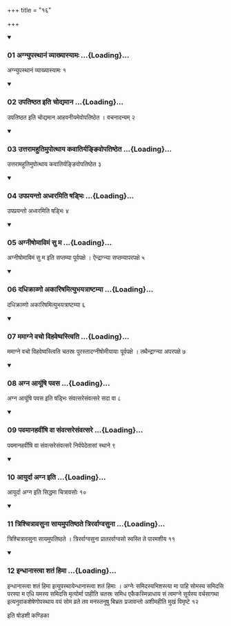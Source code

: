 +++
title = "१६"

+++

<div class="js_include" includetitle="true" newlevelforh1="3" unfilled="" url="/vedAH_yajuH/taittirIyam/sUtram/ApastambaH/shrautam/vishvAsa-prastutiH/06/16/01_agnyupasthAnaM_vyAkhyAsyAmaH.md">
<details open><summary><h3>01 अग्न्युपस्थानं व्याख्यास्यामः ...{Loading}...</h3></summary>

अग्न्युपस्थानं व्याख्यास्यामः १
</details>
</div>


<div class="js_include" includetitle="true" newlevelforh1="3" unfilled="" url="/vedAH_yajuH/taittirIyam/sUtram/ApastambaH/shrautam/vishvAsa-prastutiH/06/16/02_upatiShThata_iti_chodyamAna.md">
<details open><summary><h3>02 उपतिष्ठत इति चोद्यमान ...{Loading}...</h3></summary>

उपतिष्ठत इति चोद्यमान आहवनीयमेवोपतिष्ठेत । वचनादन्यम् २
</details>
</div>


<div class="js_include" includetitle="true" newlevelforh1="3" unfilled="" url="/vedAH_yajuH/taittirIyam/sUtram/ApastambaH/shrautam/vishvAsa-prastutiH/06/16/03_uttarAmahutimupotthAya_kavAtirya~N~NivopatiShTheta.md">
<details open><summary><h3>03 उत्तरामहुतिमुपोत्थाय कवातिर्यङ्ङिवोपतिष्ठेत ...{Loading}...</h3></summary>

उत्तरामहुतिमुपोत्थाय कवातिर्यङ्ङिवोपतिष्ठेत ३
</details>
</div>


<div class="js_include" includetitle="true" newlevelforh1="3" unfilled="" url="/vedAH_yajuH/taittirIyam/sUtram/ApastambaH/shrautam/vishvAsa-prastutiH/06/16/04_upaprayanto_adhvaramiti_ShaDbhiH.md">
<details open><summary><h3>04 उपप्रयन्तो अध्वरमिति षड्भिः ...{Loading}...</h3></summary>

उपप्रयन्तो अध्वरमिति षड्भिः ४
</details>
</div>


<div class="js_include" includetitle="true" newlevelforh1="3" unfilled="" url="/vedAH_yajuH/taittirIyam/sUtram/ApastambaH/shrautam/vishvAsa-prastutiH/06/16/05_agnIShomAvimaM_su_ma.md">
<details open><summary><h3>05 अग्नीषोमाविमं सु म ...{Loading}...</h3></summary>

अग्नीषोमाविमं सु म इति सप्तम्या पूर्वपक्षे । ऐन्द्राग्न्या सप्तम्यापरपक्षे ५
</details>
</div>


<div class="js_include" includetitle="true" newlevelforh1="3" unfilled="" url="/vedAH_yajuH/taittirIyam/sUtram/ApastambaH/shrautam/vishvAsa-prastutiH/06/16/06_dadhikrAvNo_akAriShamityubhayatrAShTamyA.md">
<details open><summary><h3>06 दधिक्राव्णो अकारिषमित्युभयत्राष्टम्या ...{Loading}...</h3></summary>

दधिक्राव्णो अकारिषमित्युभयत्राष्टम्या ६
</details>
</div>


<div class="js_include" includetitle="true" newlevelforh1="3" unfilled="" url="/vedAH_yajuH/taittirIyam/sUtram/ApastambaH/shrautam/vishvAsa-prastutiH/06/16/07_mamAgne_vacho_vihaveShvastviti.md">
<details open><summary><h3>07 ममाग्ने वचो विहवेष्वस्त्विति ...{Loading}...</h3></summary>

ममाग्ने वचो विहवेष्वस्त्विति चतस्रः पुरस्तादग्नीषोमीयायाः पूर्वपक्षे । तथैन्द्राग्न्या अपरपक्षे ७
</details>
</div>


<div class="js_include" includetitle="true" newlevelforh1="3" unfilled="" url="/vedAH_yajuH/taittirIyam/sUtram/ApastambaH/shrautam/vishvAsa-prastutiH/06/16/08_agna_AyUMShi_pavasa.md">
<details open><summary><h3>08 अग्न आयूंषि पवस ...{Loading}...</h3></summary>

अग्न आयूंषि पवस इति षड्भिः संवत्सरेसंवत्सरे सदा वा ८
</details>
</div>


<div class="js_include" includetitle="true" newlevelforh1="3" unfilled="" url="/vedAH_yajuH/taittirIyam/sUtram/ApastambaH/shrautam/vishvAsa-prastutiH/06/16/09_pavamAnahavIMShi_vA_saMvatsaresaMvatsare.md">
<details open><summary><h3>09 पवमानहवींषि वा संवत्सरेसंवत्सरे ...{Loading}...</h3></summary>

पवमानहवींषि वा संवत्सरेसंवत्सरे निर्वपेदेतासां स्थाने ९
</details>
</div>


<div class="js_include" includetitle="true" newlevelforh1="3" unfilled="" url="/vedAH_yajuH/taittirIyam/sUtram/ApastambaH/shrautam/vishvAsa-prastutiH/06/16/10_AyurdA_agna_iti.md">
<details open><summary><h3>10 आयुर्दा अग्न इति ...{Loading}...</h3></summary>

आयुर्दा अग्न इति सिद्धमा चित्रावसोः १०
</details>
</div>


<div class="js_include" includetitle="true" newlevelforh1="3" unfilled="" url="/vedAH_yajuH/taittirIyam/sUtram/ApastambaH/shrautam/vishvAsa-prastutiH/06/16/11_trishchitrAvasunA_sAyamupatiShThate_trirarvAgvasunA.md">
<details open><summary><h3>11 त्रिश्चित्रावसुना सायमुपतिष्ठते त्रिरर्वाग्वसुना ...{Loading}...</h3></summary>

त्रिश्चित्रावसुना सायमुपतिष्ठते । त्रिरर्वाग्वसुना प्रातरर्वाग्वसो स्वस्ति ते पारमशीय ११
</details>
</div>


<div class="js_include" includetitle="true" newlevelforh1="3" unfilled="" url="/vedAH_yajuH/taittirIyam/sUtram/ApastambaH/shrautam/vishvAsa-prastutiH/06/16/12_indhAnAstvA_shataM_himA.md">
<details open><summary><h3>12 इन्धानास्त्वा शतं हिमा ...{Loading}...</h3></summary>

इन्धानास्त्वा शतं हिमा इत्युपस्थायेन्धानास्त्वा शतं हिमाः । अग्नेः समिदस्यभिशस्त्या मा पाहि सोमस्य समिदसि परस्पा म एधि यमस्य समिदसि मृत्योर्मा पाहीति चतस्रः समिध एकैकस्मिन्नाधाय सं त्वमग्ने सूर्यस्य वर्चसागथा इत्यनुवाकशेषेणोपस्थाय वयं सोम व्रते तव मनस्तनूषु बिभ्रतः प्रजावन्तो अशीमहीति मुखं विमृष्टे १२
</details>
</div>



  
इति षोडशी कण्डिका 

